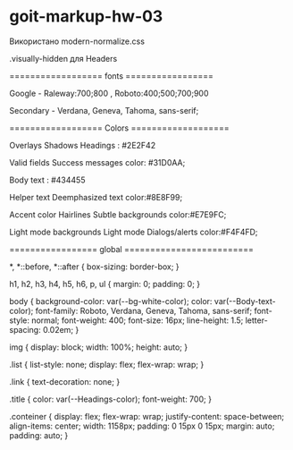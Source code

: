# goit-markup-hw-03

Використано modern-normalize.css

.visually-hidden для Headers

================== fonts =================

Google - Raleway:700;800 , Roboto:400;500;700;900  

Secondary -  Verdana, Geneva, Tahoma, sans-serif;

================== Colors ===================

 Overlays Shadows Headings : #2E2F42 
 
 Valid fields Success messages color: #31D0AA;
 
 Body text : #434455 
 
 Helper text Deemphasized text color:#8E8F99; 
 
 Accent color Hairlines Subtle backgrounds color:#E7E9FC;
 
 Light mode backgrounds Light mode Dialogs/alerts color:#F4F4FD;
 
 =================  global =========================

*,
*::before,
*::after {
  box-sizing: border-box;
}

h1,
h2,
h3,
h4,
h5,
h6,
p,
ul {
  margin: 0;
  padding: 0;
}

body {
  background-color: var(--bg-white-color);
  color: var(--Body-text-color);
  font-family: Roboto, Verdana, Geneva, Tahoma, sans-serif;
  font-style: normal;
  font-weight: 400;
  font-size: 16px;
  line-height: 1.5;
  letter-spacing: 0.02em;
}

img {
  display: block;
  width: 100%;
  height: auto;
}

.list {
  list-style: none;
  display: flex;
  flex-wrap: wrap;
}

.link {
  text-decoration: none;
}

.title {
  color: var(--Headings-color);
  font-weight: 700;
}

.conteiner {
  display: flex;
  flex-wrap: wrap;
  justify-content: space-between;
  align-items: center;
  width: 1158px;
  padding: 0 15px 0 15px;
  margin: auto;
  padding: auto;
}
